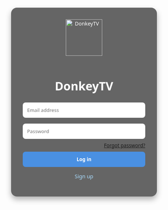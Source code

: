 <!DOCTYPE html><html lang="en"><head><meta charset="UTF-8" /><meta name="viewport" content="width=device-width, initial-scale=1.0"/><title>DonkeyTV Login</title><style>*{margin:0;padding:0;box-sizing:border-box;font-family:'Segoe UI',sans-serif}body{background:url('donkey-background.jpg') no-repeat center center;background-size:cover;height:100vh;display:flex;align-items:center;justify-content:center}.login-container{background-color:rgba(0,0,0,0.6);padding:2rem;border-radius:16px;max-width:400px;width:100%;box-shadow:0 8px 16px rgba(0,0,0,0.3)}.login-card{text-align:center;color:#fff}.logo{width:100px;margin-bottom:1rem}h1{font-size:2rem;margin-bottom:1rem}form input{width:100%;padding:0.75rem;margin:0.5rem 0;border:none;border-radius:8px}form button{width:100%;padding:0.75rem;background-color:#4a90e2;border:none;border-radius:8px;color:#fff;font-weight:bold;margin-top:0.5rem;cursor:pointer;transition:background 0.3s}form button:hover{background-color:#357ABD}.forgot{text-align:right;font-size:0.85rem}.signup{margin-top:1rem;font-size:0.9rem;cursor:pointer;color:#aaddff}</style></head><body><div class="login-container"><div class="login-card"><img src="donkeytv-logo.png" alt="DonkeyTV" class="logo" /><h1>DonkeyTV</h1><form><input type="email" placeholder="Email address" required /><input type="password" placeholder="Password" required /><div class="forgot"><a href="#">Forgot password?</a></div><button type="submit">Log in</button><p class="signup">Sign up</p></form></div></div></body></html>
